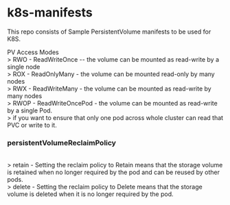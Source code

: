 # k8s-manifests
This repo consists of Sample </h3>PersistentVolume manifests</h3> to be used for K8S.

</h3>PV Access Modes</h3></br>
> RWO - ReadWriteOnce -- the volume can be mounted as read-write by a single node</br> 
> ROX - ReadOnlyMany - the volume can be mounted read-only by many nodes</br>
> RWX - ReadWriteMany - the volume can be mounted as read-write by many nodes</br>
> RWOP - ReadWriteOncePod - the volume can be mounted as read-write by a single Pod.</br>
       > if you want to ensure that only one pod across whole cluster can read that PVC or write to it.</br>

<h3>persistentVolumeReclaimPolicy</h3></br>
> retain - Setting the reclaim policy to Retain means that the storage volume is retained when no longer required by the pod and can be reused by other pods.</br>
> delete - Setting the reclaim policy to Delete means that the storage volume is deleted when it is no longer required by the pod.</br>
